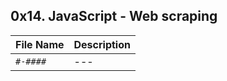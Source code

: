 ## 0x14. JavaScript - Web scraping

| File Name | Description     |
| ------------ | ------------    |
| `#-####` | --- |
